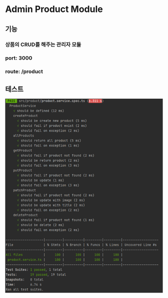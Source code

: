 # Admin Product Module

## 기능
### 상품의 CRUD를 해주는 관리자 모듈

### port: 3000

### route: /product


## 테스트
![test](https://github.com/EungyuCho/nest_microservice/blob/master/docs/images/admin_unit_test.PNG)

